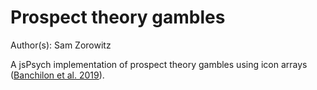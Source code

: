 # Prospect theory gambles

Author(s): Sam Zorowitz

A jsPsych implementation of prospect theory gambles using icon arrays ([Banchilon et al. 2019](http://arxiv.org/abs/1910.09725)).

